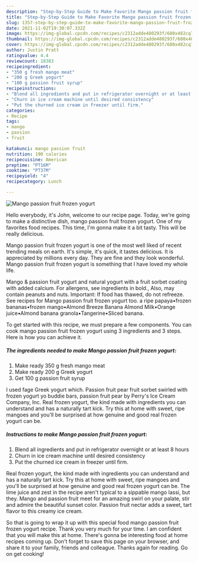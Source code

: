 ```yaml
---
description: "Step-by-Step Guide to Make Favorite Mango passion fruit frozen yogurt"
title: "Step-by-Step Guide to Make Favorite Mango passion fruit frozen yogurt"
slug: 1357-step-by-step-guide-to-make-favorite-mango-passion-fruit-frozen-yogurt
date: 2021-11-02T19:30:07.332Z
image: https://img-global.cpcdn.com/recipes/c2312adde480293f/680x482cq70/mango-passion-fruit-frozen-yogurt-recipe-main-photo.jpg
thumbnail: https://img-global.cpcdn.com/recipes/c2312adde480293f/680x482cq70/mango-passion-fruit-frozen-yogurt-recipe-main-photo.jpg
cover: https://img-global.cpcdn.com/recipes/c2312adde480293f/680x482cq70/mango-passion-fruit-frozen-yogurt-recipe-main-photo.jpg
author: Justin Pratt
ratingvalue: 4.4
reviewcount: 18383
recipeingredient:
- "350 g fresh mango meat"
- "200 g Greek yogurt"
- "100 g passion fruit syrup"
recipeinstructions:
- "Blend all ingredients and put in refrigerator overnight or at least 8 hours"
- "Churn in ice cream machine until desired consistency"
- "Put the churned ice cream in freezer until firm."
categories:
- Recipe
tags:
- mango
- passion
- fruit

katakunci: mango passion fruit 
nutrition: 190 calories
recipecuisine: American
preptime: "PT16M"
cooktime: "PT37M"
recipeyield: "4"
recipecategory: Lunch

---
```



![Mango passion fruit frozen yogurt](https://img-global.cpcdn.com/recipes/c2312adde480293f/680x482cq70/mango-passion-fruit-frozen-yogurt-recipe-main-photo.jpg)

Hello everybody, it's John, welcome to our recipe page. Today, we're going to make a distinctive dish, mango passion fruit frozen yogurt. One of my favorites food recipes. This time, I'm gonna make it a bit tasty. This will be really delicious.

Mango passion fruit frozen yogurt is one of the most well liked of recent trending meals on earth. It's simple, it's quick, it tastes delicious. It is appreciated by millions every day. They are fine and they look wonderful. Mango passion fruit frozen yogurt is something that I have loved my whole life.

Mango &amp; passion fruit yogurt and natural yogurt with a fruit sorbet coating with added calcium. For allergens, see ingredients in bold., Also, may contain peanuts and nuts. Important: If food has thawed, do not refreeze. See recipes for Mango passion fruit frozen yogurt too. a ripe papaya•frozen bananas•frozen mango•Almond Breeze Banana Almond Milk•Orange juice•Almond banana granola•Tangerine•Sliced banana.


To get started with this recipe, we must prepare a few components. You can cook mango passion fruit frozen yogurt using 3 ingredients and 3 steps. Here is how you can achieve it.

<!--inarticleads1-->

##### The ingredients needed to make Mango passion fruit frozen yogurt:

1. Make ready 350 g fresh mango meat
1. Make ready 200 g Greek yogurt
1. Get 100 g passion fruit syrup


I used fage Greek yogurt which. Passion fruit pear fruit sorbet swirled with frozen yogurt yo buddie bars, passion fruit pear by Perry&#39;s Ice Cream Company, Inc. Real frozen yogurt, the kind made with ingredients you can understand and has a naturally tart kick. Try this at home with sweet, ripe mangoes and you&#39;ll be surprised at how genuine and good real frozen yogurt can be. 

<!--inarticleads2-->

##### Instructions to make Mango passion fruit frozen yogurt:

1. Blend all ingredients and put in refrigerator overnight or at least 8 hours
1. Churn in ice cream machine until desired consistency
1. Put the churned ice cream in freezer until firm.


Real frozen yogurt, the kind made with ingredients you can understand and has a naturally tart kick. Try this at home with sweet, ripe mangoes and you&#39;ll be surprised at how genuine and good real frozen yogurt can be. The lime juice and zest in the recipe aren&#39;t typical to a sippable mango lassi, but they. Mango and passion fruit meet for an amazing swirl on your palate, stir and admire the beautiful sunset color. Passion fruit nectar adds a sweet, tart flavor to this creamy ice cream. 

So that is going to wrap it up with this special food mango passion fruit frozen yogurt recipe. Thank you very much for your time. I am confident that you will make this at home. There's gonna be interesting food at home recipes coming up. Don't forget to save this page on your browser, and share it to your family, friends and colleague. Thanks again for reading. Go on get cooking!
